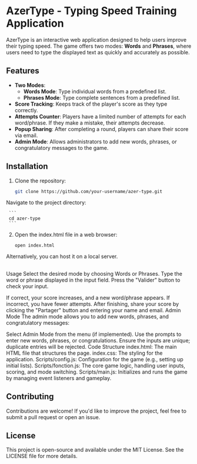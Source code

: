 # AzerType - Typing Speed Training Application

AzerType is an interactive web application designed to help users improve their typing speed. The game offers two modes: **Words** and **Phrases**, where users need to type the displayed text as quickly and accurately as possible.

## Features

- **Two Modes**: 
  - **Words Mode**: Type individual words from a predefined list.
  - **Phrases Mode**: Type complete sentences from a predefined list.
- **Score Tracking**: Keeps track of the player's score as they type correctly.
- **Attempts Counter**: Players have a limited number of attempts for each word/phrase. If they make a mistake, their attempts decrease.
- **Popup Sharing**: After completing a round, players can share their score via email.
- **Admin Mode**: Allows administrators to add new words, phrases, or congratulatory messages to the game.

## Installation

1. Clone the repository:
   ```bash
   git clone https://github.com/your-username/azer-type.git
Navigate to the project directory:

     ```
     cd azer-type
     ```
2. Open the index.html file in a web browser:


   ```
   open index.html
   ```
Alternatively, you can host it on a local server.

## 
Usage
Select the desired mode by choosing Words or Phrases.
Type the word or phrase displayed in the input field.
Press the "Valider" button to check your input.

If correct, your score increases, and a new word/phrase appears. If incorrect, you have fewer attempts.
After finishing, share your score by clicking the "Partager" button and entering your name and email.
Admin Mode
The admin mode allows you to add new words, phrases, and congratulatory messages:

Select Admin Mode from the menu (if implemented).
Use the prompts to enter new words, phrases, or congratulations.
Ensure the inputs are unique; duplicate entries will be rejected.
Code Structure
index.html: The main HTML file that structures the page.
index.css: The styling for the application.
Scripts/config.js: Configuration for the game (e.g., setting up initial lists).
Scripts/fonction.js: The core game logic, handling user inputs, scoring, and mode switching.
Scripts/main.js: Initializes and runs the game by managing event listeners and gameplay.

## Contributing
Contributions are welcome! If you'd like to improve the project, feel free to submit a pull request or open an issue.

## License
This project is open-source and available under the MIT License. See the LICENSE file for more details.


